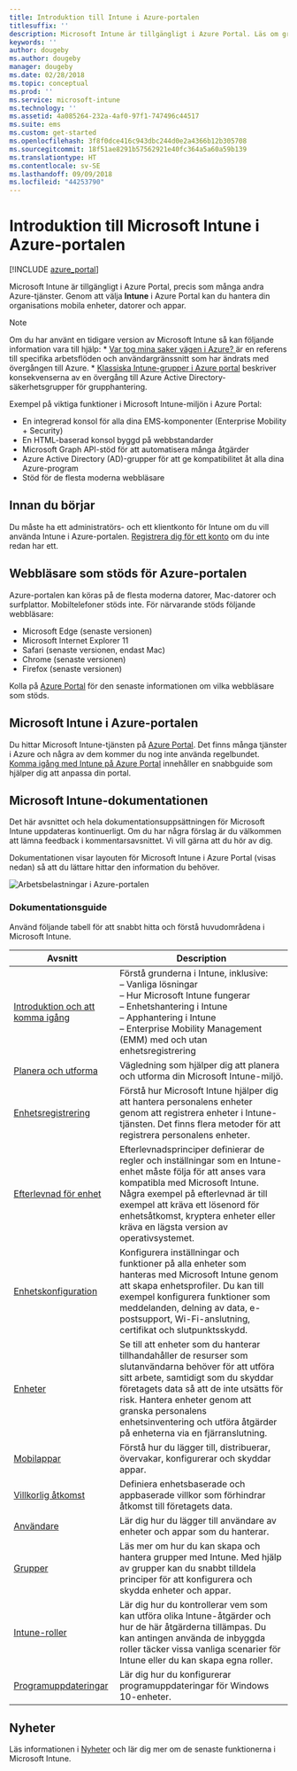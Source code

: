 ```yaml
---
title: Introduktion till Intune i Azure-portalen
titlesuffix: ''
description: Microsoft Intune är tillgängligt i Azure Portal. Läs om grunderna för Intune i Azure-portalen.
keywords: ''
author: dougeby
ms.author: dougeby
manager: dougeby
ms.date: 02/28/2018
ms.topic: conceptual
ms.prod: ''
ms.service: microsoft-intune
ms.technology: ''
ms.assetid: 4a085264-232a-4af0-97f1-747496c44517
ms.suite: ems
ms.custom: get-started
ms.openlocfilehash: 3f8f0dce416c943dbc244d0e2a4366b12b305708
ms.sourcegitcommit: 18f51ae8291b57562921e40fc364a5a60a59b139
ms.translationtype: HT
ms.contentlocale: sv-SE
ms.lasthandoff: 09/09/2018
ms.locfileid: "44253790"
---
```

# <a name="introduction-to-microsoft-intune-in-the-azure-portal"></a>Introduktion till Microsoft Intune i Azure-portalen


[!INCLUDE [azure_portal](./includes/azure_portal.md)]

Microsoft Intune är tillgängligt i Azure Portal, precis som många andra Azure-tjänster. Genom att välja **Intune** i Azure Portal kan du hantera din organisations mobila enheter, datorer och appar.

> [!NOTE]
> Om du har använt en tidigare version av Microsoft Intune så kan följande information vara till hjälp:
>     * [Var tog mina saker vägen i Azure? ](ui-changes.md) är en referens till specifika arbetsflöden och användargränssnitt som har ändrats med övergången till Azure.
>     * [Klassiska Intune-grupper i Azure portal](groups-get-started.md) beskriver konsekvenserna av en övergång till Azure Active Directory-säkerhetsgrupper för grupphantering.

Exempel på viktiga funktioner i Microsoft Intune-miljön i Azure Portal:

- En integrerad konsol för alla dina EMS-komponenter (Enterprise Mobility + Security)
- En HTML-baserad konsol byggd på webbstandarder
- Microsoft Graph API-stöd för att automatisera många åtgärder
- Azure Active Directory (AD)-grupper för att ge kompatibilitet åt alla dina Azure-program
- Stöd för de flesta moderna webbläsare

## <a name="before-you-start"></a>Innan du börjar

Du måste ha ett administratörs- och ett klientkonto för Intune om du vill använda Intune i Azure-portalen. [Registrera dig för ett konto](https://portal.office.com/Signup/Signup.aspx?OfferId=40BE278A-DFD1-470a-9EF7-9F2596EA7FF9&dl=INTUNE_A&ali=1#0%20) om du inte redan har ett.

## <a name="supported-web-browsers-for-the-azure-portal"></a>Webbläsare som stöds för Azure-portalen

Azure-portalen kan köras på de flesta moderna datorer, Mac-datorer och surfplattor. Mobiltelefoner stöds inte.
För närvarande stöds följande webbläsare:

- Microsoft Edge (senaste versionen)
- Microsoft Internet Explorer 11
- Safari (senaste versionen, endast Mac)
- Chrome (senaste versionen)
- Firefox (senaste versionen)

Kolla på [Azure Portal](https://docs.microsoft.com/azure/azure-preview-portal-supported-browsers-devices) för den senaste informationen om vilka webbläsare som stöds.

## <a name="microsoft-intune-in-the-azure-portal"></a>Microsoft Intune i Azure-portalen

Du hittar Microsoft Intune-tjänsten på [Azure Portal](https://portal.azure.com). Det finns många tjänster i Azure och några av dem kommer du nog inte använda regelbundet. [Komma igång med Intune på Azure Portal](get-started-azure.md) innehåller en snabbguide som hjälper dig att anpassa din portal.

## <a name="the-microsoft-intune-documentation"></a>Microsoft Intune-dokumentationen

Det här avsnittet och hela dokumentationsuppsättningen för Microsoft Intune uppdateras kontinuerligt. Om du har några förslag är du välkommen att lämna feedback i kommentarsavsnittet. Vi vill gärna att du hör av dig.

Dokumentationen visar layouten för Microsoft Intune i Azure Portal (visas nedan) så att du lättare hittar den information du behöver.

![Arbetsbelastningar i Azure-portalen](./media/azure-portal-workloads.png)

### <a name="documentation-guide"></a>Dokumentationsguide

Använd följande tabell för att snabbt hitta och förstå huvudområdena i Microsoft Intune.

| Avsnitt                                                      | Description                                                                                                                                                                                                                                                                                      |
|--------------------------------------------------------------|--------------------------------------------------------------------------------------------------------------------------------------------------------------------------------------------------------------------------------------------------------------------------------------------------|
| [Introduktion och att komma igång](introduction-intune.md)       | Förstå grunderna i Intune, inklusive:<br /> – Vanliga lösningar<br /> – Hur Microsoft Intune fungerar<br /> – Enhetshantering i Intune<br /> – Apphantering i Intune<br /> – Enterprise Mobility Management (EMM) med och utan enhetsregistrering                                                         |
| [Planera och utforma](planning-guide.md)                         | Vägledning som hjälper dig att planera och utforma din Microsoft Intune-miljö.                                                                                                                                                                                                             |
| [Enhetsregistrering](device-enrollment.md)                    | Förstå hur Microsoft Intune hjälper dig att hantera personalens enheter genom att registrera enheter i Intune-tjänsten. Det finns flera metoder för att registrera personalens enheter.                                                                                                         |
| [Efterlevnad för enhet](device-compliance.md)                    | Efterlevnadsprinciper definierar de regler och inställningar som en Intune-enhet måste följa för att anses vara kompatibla med Microsoft Intune. Några exempel på efterlevnad är till exempel att kräva ett lösenord för enhetsåtkomst, kryptera enheter eller kräva en lägsta version av operativsystemet. |
| [Enhetskonfiguration](device-profiles.md)                   | Konfigurera inställningar och funktioner på alla enheter som hanteras med Microsoft Intune genom att skapa enhetsprofiler. Du kan till exempel konfigurera funktioner som meddelanden, delning av data, e-postsupport, Wi-Fi-anslutning, certifikat och slutpunktsskydd.              |
| [Enheter](device-management.md)                              | Se till att enheter som du hanterar tillhandahåller de resurser som slutanvändarna behöver för att utföra sitt arbete, samtidigt som du skyddar företagets data så att de inte utsätts för risk. Hantera enheter genom att granska personalens enhetsinventering och utföra åtgärder på enheterna via en fjärranslutning.                                                      |
| [Mobilappar](app-management.md)                             | Förstå hur du lägger till, distribuerar, övervakar, konfigurerar och skyddar appar.                                                                                                                                                                                                                             |
| [Villkorlig åtkomst](conditional-access.md)                  | Definiera enhetsbaserade och appbaserade villkor som förhindrar åtkomst till företagets data.                                                                                                                                                                                                            |
| [Användare](users-add.md)                                        | Lär dig hur du lägger till användare av enheter och appar som du hanterar.                                                                                                                                                                                                                                           |
| [Grupper](groups-get-started.md)                              | Läs mer om hur du kan skapa och hantera grupper med Intune. Med hjälp av grupper kan du snabbt tilldela principer för att konfigurera och skydda enheter och appar.                                                                                                                                             |
| [Intune-roller](role-based-access-control.md)                 | Lär dig hur du kontrollerar vem som kan utföra olika Intune-åtgärder och hur de här åtgärderna tillämpas. Du kan antingen använda de inbyggda roller täcker vissa vanliga scenarier för Intune eller du kan skapa egna roller.                                                                                 |
| [Programuppdateringar](windows-update-for-business-configure.md) | Lär dig hur du konfigurerar programuppdateringar för Windows 10-enheter.                                                                                                                                                                                                                                  |

## <a name="whats-new"></a>Nyheter

Läs informationen i [Nyheter](whats-new.md) och lär dig mer om de senaste funktionerna i Microsoft Intune.
